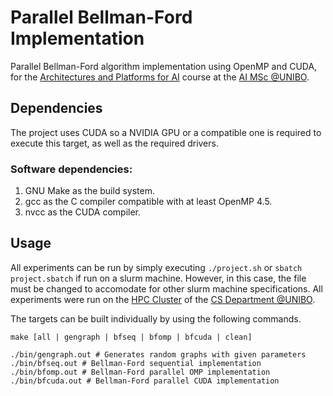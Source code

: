 # Parallel Bellman-Ford Implementation

Parallel Bellman-Ford algorithm implementation using OpenMP and CUDA, for the [Architectures and Platforms for AI](https://www.unibo.it/en/study/phd-professional-masters-specialisation-schools-and-other-programmes/course-unit-catalogue/course-unit/2023/446607) course at the [AI MSc @UNIBO](https://corsi.unibo.it/2cycle/artificial-intelligence).

## Dependencies
The project uses CUDA so a NVIDIA GPU or a compatible one is required to execute this target, as well as the required drivers.

### Software dependencies:
1. GNU Make as the build system.
3. gcc as the C compiler compatible with at least OpenMP 4.5.
2. nvcc as the CUDA compiler.

## Usage
All experiments can be run by simply executing ```./project.sh``` or ```sbatch project.sbatch``` if run on a slurm machine. However, in this case, the file must be changed to accomodate for other slurm machine specifications. All experiments were run on the [HPC Cluster](https://disi.unibo.it/en/department/technical-and-administrative-services/it-services/cluster-hpc) of the [CS Department @UNIBO](https://disi.unibo.it/en).

The targets can be built individually by using the following commands.
```
make [all | gengraph | bfseq | bfomp | bfcuda | clean]

./bin/gengraph.out # Generates random graphs with given parameters
./bin/bfseq.out # Bellman-Ford sequential implementation
./bin/bfomp.out # Bellman-Ford parallel OMP implementation
./bin/bfcuda.out # Bellman-Ford parallel CUDA implementation

```

